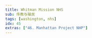 ```yaml
---
title: Whitman Mission NHS
sub: 传教与殖民
tags: [washington, nhs]
idx: 45
extras: ["46. Manhattan Project NHP"]
---
```

